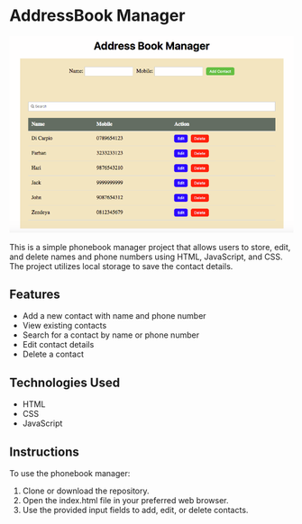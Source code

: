 <h1>AddressBook Manager</h1>
<a href="https://github.com/Farzzn/AddressBookManger/blob/main/index.png">
  <img src="https://github.com/Farzzn/AddressBookManger/raw/main/index.png" alt="screenshot of the addressbook manager project">
</a>

<p>This is a simple phonebook manager project that allows users to store, edit, and delete names and phone numbers using HTML, JavaScript, and CSS. The project utilizes local storage to save the contact details.</p>

<h2>Features</h2>
<ul>
  <li>Add a new contact with name and phone number</li>
  <li>View existing contacts</li>
  <li>Search for a contact by name or phone number</li>
  <li>Edit contact details</li>
  <li>Delete a contact</li>
</ul>

<h2>Technologies Used</h2>
<ul>
  <li>HTML</li>
  <li>CSS</li>
  <li>JavaScript</li>
</ul>

<h2>Instructions</h2>
<p>To use the phonebook manager:</p>
<ol>
  <li>Clone or download the repository.</li>
  <li>Open the index.html file in your preferred web browser.</li>
  <li>Use the provided input fields to add, edit, or delete contacts.</li>
</ol>
